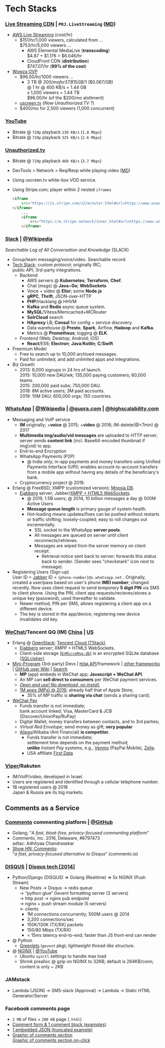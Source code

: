 # Tech Stacks

### [Live Streaming CDN](https://www.dacast.com/blog/blog-top-7-cdn-providers-for-html5-live-video-streaming/ "'CDN Providers for HTML5 Live Video Streaming' 2019 @ dacast.com") | `PRJ.LiveStreaming` ([MD](PRJ.LiveStreaming.html "@ browser"))   


- [AWS Live Streaming](https://aws.amazon.com/blogs/media/frequently-asked-questions-about-the-cost-of-live-streaming/) (cost/hr)   
    - $151/hr/1,000 viewers, calculated from &hellip;   
     $753/hr/5,000 viewers &hellip;
        - AWS Elemental MediaLive (__transcoding__)   
        $4.87 + $1.176 = $6.046/hr
        - CloudFront CDN (__distribution__)   
        $747.07/hr  (__99% of the cost__)  
- [Wowza OVP](https://www.wowza.com/)   
    - $96.00/hr/1000 viewers &hellip;
        - 3 TB @ $200/mo for 3 TB   15GB/$1 ($0.067/GB)   
    @ 1 hr @ 400 KB/s = 1.44 GB   
    x 1,000 viewers =  1.44 TB   
    $96.00/hr (of the $200/mo alottment)
    - [uscreen.tv](https://www.uscreen.tv) (_Now Unauthorized.TV ?_) 
    - $400/mo for 2,500 viewers (1,000 concurrent)

### [YouTube](https://www.youtube.com) 

- Bitrate @ `720p` playback 
`230 KB/s` (`1.8 Mbps`)
- Bitrate @ `720p` playback 
`325 KB/s` (`2.6 Mbps`) 

### [Unauthorized.tv](https://www.unauthorized.tv)  

- Bitrate @ `720p` playback 
`460 KB/s` (`3.7 Mbps`) 
- DevTools > Network > Req/Resp while playing video ([MD](Unauthorized.tv-headers-req.resp.html "@ browser")) 
- Using uscreen.tv white-box VOD service.
- Using Stripe.com; player within 2 nested `iframes`   

    ```html
    <iframe  
        src="https://js.stripe.com/v2/m/outer.html#url=https://www.unauthorized.TV ..." ...>
    </iframe>
        ...
        <iframe
            src="https://m.stripe.network/inner.html#url=https://www.unauthorized.TV ..." ...>
        </iframe>
    ```

### [Slack](https://api.slack.com/start/overview "api.slack.com") | [@Wikipedia](https://en.wikipedia.org/wiki/Slack_%28software%29)

_Searchable Log of All Conversation and Knowledge_ (SLACK)  

- Group/team messaging/voice/video. Searchable record.
- [Tech Stack](https://www.quora.com/What-is-the-tech-stack-behind-Slack "Slack CTO @ Quora"); custom protocol; originally IRC;   
public API; 3rd-party integrations.  
    - Backend 
        - AWS servers @ __Kubernetes__;  __Terraform__, __Chef__.
        - Chat (msgs) @ __Java__+__Go__; __WebSockets__
        - Voice + video @ __Elixr__; some __Node.js__ 
        - __gRPC__, __Thrift__, JSON-over-HTTP    
        - __PHP__/Hacklang @ HHVM
        - __Kafka__ and __Redis__ async queue system.  
        - __MySQL__/Vitess/Memcached+MCRouter  
        - __SolrCloud__ search
        - __HAproxy__ LB; __Consul__ for config + service discovery.  
        - Data warehouse @ __Presto__, __Spark__, Airflow, __Hadoop__ and __Kafka__.   
        - Metrics @ __Prometheus__; logging @ __ELK__.
    - Frontend (Web; Desktop; Android; iOS)
        - __React__/ES6; __Electron__; __Java__/__Kotlin__; __C__/__Swift__   
- Freemium Model  
    - Free to search up to 10,000 archived messages.   
    - Paid for unlimited, and add unlimited apps and integrations.
- Biz Growth  
    - 2013: 8,000 signups in 24 hrs of launch.   
2015: 10,000 new DAU/wk; 135,000 paying customers; 60,000 teams.  
2015: 200,000 paid subs; 750,000 DAU.  
2018: 8M active users; 3M paid accounts.  
2019: 10M DAU; 600,000 orgs; 150 countries. 


### [WhatsApp](https://www.whatsapp.com/) | [@Wikipedia](https://en.wikipedia.org/wiki/WhatsApp#Technical) | [@quora.com](https://www.quora.com/What-technology-is-used-in-WhatsApp "What technology is used in WhatsApp? [2017]") | [@highscalability.com](http://highscalability.com/blog/2014/2/26/the-whatsapp-architecture-facebook-bought-for-19-billion.html "The WhatsApp Architecture Facebook Bought For $19B [2014]")     

- Messaging and VoIP service
    - __IM__ originally; +__voice__ @ 2015; +__video__ @ 2016; IM-delete(@<7min) @ 2017  
    - __Multimedia img/audio/vid messages__ are uploaded to HTTP server; server sends __content link__ (incl. Base64-encoded thumbnail if img|vid) to app.  
    - End-to-end Encryption  
    - WhatsApp Payments (P2P)   
        - @ India only; in-app payments and money transfers using Unified Payments Interface (UPI); enables account-to-account transfers from a mobile app without having any details of the beneficiary's bank.
    - Cryptocurrency project @ 2019.  
- Erlang @ FreeBSD; XMPP (customized version); [Mnesia DB](https://en.wikipedia.org/wiki/Mnesia "Wikipedia").  
    - [Ejabberg](https://en.wikipedia.org/wiki/Ejabberd "Wikipedia") server; Jabber/[XMPP + HTML5 WebSockets](https://blog.contus.com/how-whatsapp-works-technically-and-how-to-build-an-app-similar-to-it/ "blog.contus.com 2019").  
        - @ 2019, 1.5B users; @ 2014, 10 billion messages a day @ 500M Active Users
        - __Message queue length__ is primary gauge of system health.   
        - Hot-loading means updates/fixes can be pushed without restarts or traffic shifting; loosely-coupled; easy to roll changes out incrementally.  
            - SSL socket to the WhatsApp __server pools__.   
            - All messages are queued on server until client reconnects/retrieves.   
            - Messages are wiped from the server memory on client receipt.  
                - Retrieval notice sent back to server; forwards this status back to sender. (Sender sees "checkmark" icon next to message).    
- Registering Users (Sign-up)   
User ID = [Jabber](https://en.wikipedia.org/wiki/Jabber.org "Jabber.org :: The original IM service [1999]; used XMPP.") ID = `{phone-number}@s.whatsapp.net` . Originally, created a user/pass based on user's phone __IMEI number__; changed recently. Now uses client request to send _temporary_ __5 digit PIN__ via SMS to client phone. Using the PIN, client app requests/recieves/stores a unique key (password), used thereafter to validate.  
    - Newer method, PIN per SMS, allows registering a client app on a different device.   
    - The key is stored in the app/device; registering new device invalidates old key.

<a name="wechat"></a>

### [WeChat](https://en.wikipedia.org/wiki/WeChat "Wikipedia")/Tencent QQ (IM) [China](https://weixin.qq.com/ "weixin.qq.com") | [US](https://www.wechat.com/en/ "wechat.com/en/")

- Erlang @ [OpenStack](https://www.openstack.org/ "OpenStack.org"); [Tencent Cloud (TStack)](https://thenewstack.io/tencent-serving-billion-users-openstack/ "thenewstack.io [2017]").  
    -  [Ejabberg](https://en.wikipedia.org/wiki/Ejabberd "Wikipedia") server; XMPP + HTML5 WebSockets.  
    - Client-side storage [(`EnMicroMsg.db`)](https://guardianproject.info/2013/12/10/sqlcipher-has-300-million-mobile-users-thanks-to-wechat/ "'SQLcipher has 300M Mobile Users ... WeChat' @ GuardianProject.info") is an encrypted SQLite database ([SQLcipher](https://www.zetetic.net/sqlcipher/open-source/ "@ Zetetic.net")).  
- [Mini-Program](https://en.wikipedia.org/wiki/WeChat#WeChat_Mini_Program "Wikipedia") (3rd-party) Devs | [`MINA` API](https://developers.weixin.qq.com/miniprogram/en/dev/index.html?t=19051021 "MINA :: WeChat native framework @ developers.weixin.qq.com")/framework | [other frameworks](https://medium.com/le-wagon/wechat-mini-programs-which-development-framework-choose-in-2018-6ae493d6fea0 "'WeChat Mini-Programs ...frameworks in 2018' [medium.com]") | [GitHub user Wiki](https://github.com/apelegri/wechat-mini-program-wiki "apelegri/wechat-mini-program-wiki") | [Search](https://www.google.com/search?q=wechat+mini+program&source=lnt&tbs=qdr:y&sa=X "< 1yr")  
    - __MP__ (app) embeds in WeChat app; __Javascript + WeChat API__.   
    - An MP can __sell direct to consumers__ per WeChat payment services.   
    - [_Open and use! No download, no install._](https://medium.com/le-wagon/entrepreneurs-how-to-make-your-own-wechat-mini-program-903997156f24 "'...make your own WeChat Mini-Program' @ medium.com")   
    - [1M apps (MPs) @ 2019](https://uxplanet.org/wechat-mini-program-design-15-best-practices-to-create-an-awesome-user-experience-6c298cb634ba "MP Best Practices"); already half that of Apple Store;   
        - 35% of MP traffic is __sharing via chat__ (sends a sharing card).  
- [WeChat Pay](https://en.wikipedia.org/wiki/WeChat#WeChat_Pay_payment_services)      
    - Funds transfer is not immediate;  
    bank account linked; Visa, MasterCard &amp; JCB (Discover/UnionPay/RuPay)    
    - Digital Wallet; money transfers between contacts, and to 3rd parties;   
    - _Virtual Red Envelope_; send money as gift; __very popular__  
    - [Alipay](https://en.wikipedia.org/wiki/Alipay)/Alibaba  (Ant Financial) __is competitor__.   
        - Funds transfer is not immediate;   
        settlement time depends on the payment method;  
        __unlike__ _Instant Pay_ systems, e.g., [Venmo](https://en.wikipedia.org/wiki/Venmo) (PayPal Mobile), [Zelle](https://en.wikipedia.org/wiki/Zelle_%28payment_service%29).  
        - USA affiliate [First Data](https://en.wikipedia.org/wiki/First_Data)  

### [Viper](https://en.wikipedia.org/wiki/Viber)/Rakuten   

- IM/VoIP/video; developed in Israel.  
- Users are registered and identified through a cellular telephone number.  
- 1B registered users @ 2018  
Japan &amp; Russia are its big markets.

## Comments as a Service 

### [Commento](https://commento.io/) commenting platform | [@GitHub](https://github.com/adtac/commento "adtac/commento")  

- Golang; "_A fast, bloat-free, privacy-focused commenting platform_"  
- Commento, Inc. 2016, Delaware, #6797473  
adtac:  Adhityaa Chandrasekar  
- [Show HN: Commento](https://news.ycombinator.com/item?id=19210697):  
"_a fast, privacy-focused alternative to Disqus_" (commento.io)  

### [DISQUS](https://disqus.com/) | [Disqus tech [2014]](http://highscalability.com/blog/2014/4/28/how-disqus-went-realtime-with-165k-messages-per-second-and-l.html)  

- Python/Django (DISQUS) => Golang (Realtime) => 5x NGINX (Push Stream)  
    - New Posts -> Disqus -> redis queue   
    ->  “python glue” Gevent formatting server (2 servers)   
    -> http post -> nginx pub endpoint   
    -> nginx + push stream module (5 servers)   
    <- clients    
        - 1M connections concurrently; 500M users @ 2014  
        - 3,200 connections/sec  
        - 150K/130K (TX/RX) packets  
        - 150/80 Mbps (TX/RX)  
        - < 15ms latency end-to-end; faster than JS front-end can render  
- @ Python   
    - [Greenlets](https://learn-gevent-socketio.readthedocs.io/en/latest/greenlets.html) (`gevent` pkg); _lightweight thread-like structure_.   
- @ [NGINX](https://www.nginx.com/resources/wiki/modules/push_stream/ "NGINX.com :: Puch-Stream Module") | [@YouTube](https://www.youtube.com/watch?v=yL4Q7D4ynxU)  
    - Ubuntu `sysctl` settings to handle max load  
    - Shrink prealloc @ gzip on NGINX to 32KB; default is 264KB/conn; content is only ~ 2KB  
    

### JAMstack   

- Lambda (JSON) -> SMS-slack (Approval) -> Lambda -> Static HTML Generator/Server

### Facebook comments page

- `2 MB` of files + `200 KB` page (`.html`)
- [Comment form &amp; 1 comment block (examples)](facebook.comment.html)
- [1 embedded JSON (truncated example)](facebook.comment.json)
- [Graphic of comments section](facebook.comments.section.PNG)  
[Graphic of comments section on-click](facebook.comments.section-on-click.PNG)

### &nbsp;